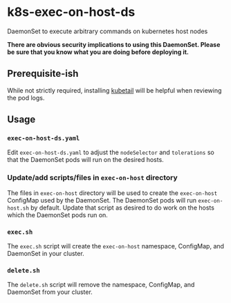 # k8s-exec-on-host-ds
DaemonSet to execute arbitrary commands on kubernetes host nodes

**There are obvious security implications to using this DaemonSet.  Please be
sure that you know what you are doing before deploying it.**

## Prerequisite-ish

While not strictly required, installing
[kubetail](https://github.com/johanhaleby/kubetail) will be helpful when
reviewing the pod logs.

## Usage

### `exec-on-host-ds.yaml`

Edit `exec-on-host-ds.yaml` to adjust the `nodeSelector` and `tolerations`
so that the DaemonSet pods will run on the desired hosts.

### Update/add scripts/files in `exec-on-host` directory

The files in `exec-on-host` directory will be used to create the
`exec-on-host` ConfigMap used by the DaemonSet.
The DaemonSet pods will run `exec-on-host.sh` by default.  Update that
script as desired to do work on the hosts which the DaemonSet pods run on.
 
### `exec.sh`

The `exec.sh` script will create the `exec-on-host` namespace, ConfigMap,
and DaemonSet in your cluster.

### `delete.sh`

The `delete.sh` script will remove the namespace, ConfigMap,
and DaemonSet from your cluster.

